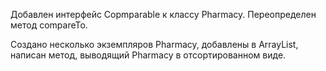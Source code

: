 Добавлен интерфейс Copmparable к классу Pharmacy. Переопределен метод compareTo.

Создано несколько экземпляров Pharmacy, добавлены в ArrayList, написан метод, выводящий Pharmacy в отсортированном виде.
